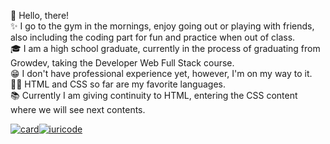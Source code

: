 👋 Hello, there!
<br>
✨ I go to the gym in the mornings, enjoy going out or playing with friends, also including the coding part for fun and practice when out of class.
<br>
🎓 I am a high school graduate, currently in the process of graduating from Growdev, taking the Developer Web Full Stack course.
<br>
😁 I don't have professional experience yet, however, I'm on my way to it.
<br>
👨‍💻 HTML and CSS so far are my favorite languages.
<br>
📚 Currently I am giving continuity to HTML, entering the CSS content where we will see next contents.
<br>

[![card](https://github-readme-stats.vercel.app/api?username=djon4thaN&theme=dark)](https://github.com/anuraghazra/github-readme-stats)[![iuricode](https://github-readme-stats.vercel.app/api/top-langs/?username=iuricode&hide=html&layout=compact&theme=dark)](https://github.com/anuraghazra/github-readme-stats)


<!---
djon4thaN/djon4thaN is a ✨ special ✨ repository because its `README.md` (this file) appears on your GitHub profile.
You can click the Preview link to take a look at your changes.
--->
